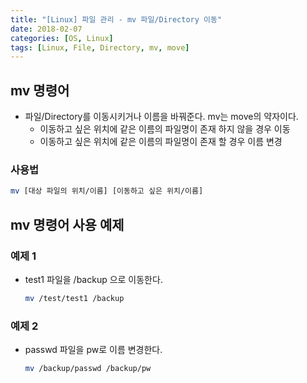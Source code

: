 ```yaml
---
title: "[Linux] 파일 관리 - mv 파일/Directory 이동"
date: 2018-02-07
categories: [OS, Linux]
tags: [Linux, File, Directory, mv, move]
---
```


## mv 명령어

- 파일/Directory를 이동시키거나 이름을 바꿔준다. mv는 move의 약자이다.
  - 이동하고 싶은 위치에 같은 이름의 파일명이 존재 하지 않을 경우 이동
  - 이동하고 싶은 위치에 같은 이름의 파일명이 존재 할 경우 이름 변경

### 사용법

```bash
mv [대상 파일의 위치/이름] [이동하고 싶은 위치/이름]
```

## mv 명령어 사용 예제

### 예제 1

- test1 파일을 /backup 으로 이동한다.

  ```bash
  mv /test/test1 /backup
  ```

### 예제 2

- passwd 파일을 pw로 이름 변경한다.

  ```bash
  mv /backup/passwd /backup/pw
  ```